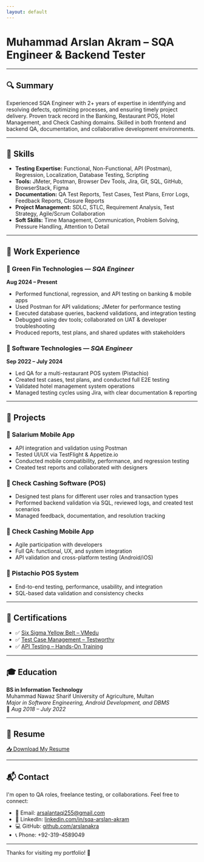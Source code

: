 ```yaml
---
layout: default
---
```


<link rel="icon" href="/assets/qa_favicon.png" type="image/png">

# Muhammad Arslan Akram – SQA Engineer & Backend Tester

---

## 🔍 Summary

Experienced SQA Engineer with 2+ years of expertise in identifying and resolving defects, optimizing processes, and ensuring timely project delivery. Proven track record in the Banking, Restaurant POS, Hotel Management, and Check Cashing domains. Skilled in both frontend and backend QA, documentation, and collaborative development environments.

---

## 🧪 Skills

- **Testing Expertise:** Functional, Non-Functional, API (Postman), Regression, Localization, Database Testing, Scripting
- **Tools:** JMeter, Postman, Browser Dev Tools, Jira, Git, SQL, GitHub, BrowserStack, Figma
- **Documentation:** QA Test Reports, Test Cases, Test Plans, Error Logs, Feedback Reports, Closure Reports
- **Project Management:** SDLC, STLC, Requirement Analysis, Test Strategy, Agile/Scrum Collaboration
- **Soft Skills:** Time Management, Communication, Problem Solving, Pressure Handling, Attention to Detail

---

## 📁 Work Experience

### 🔸 Green Fin Technologies — *SQA Engineer*  
**Aug 2024 – Present**

- Performed functional, regression, and API testing on banking & mobile apps  
- Used Postman for API validations; JMeter for performance testing  
- Executed database queries, backend validations, and integration testing  
- Debugged using dev tools; collaborated on UAT & developer troubleshooting  
- Produced reports, test plans, and shared updates with stakeholders

### 🔸 Software Technologies — *SQA Engineer*  
**Sep 2022 – July 2024**

- Led QA for a multi-restaurant POS system (Pistachio)  
- Created test cases, test plans, and conducted full E2E testing  
- Validated hotel management system operations  
- Managed testing cycles using Jira, with clear documentation & reporting

---

## 🚀 Projects

### 📱 Salarium Mobile App
- API integration and validation using Postman  
- Tested UI/UX via TestFlight & Appetize.io  
- Conducted mobile compatibility, performance, and regression testing  
- Created test reports and collaborated with designers

### 🧾 Check Cashing Software (POS)
- Designed test plans for different user roles and transaction types  
- Performed backend validation via SQL, reviewed logs, and created test scenarios  
- Managed feedback, documentation, and resolution tracking  

### 📲 Check Cashing Mobile App
- Agile participation with developers  
- Full QA: functional, UX, and system integration  
- API validation and cross-platform testing (Android/iOS)

### 🛒 Pistachio POS System
- End-to-end testing, performance, usability, and integration  
- SQL-based data validation and consistency checks  

---

## 🏅 Certifications

- ✅ [Six Sigma Yellow Belt – VMedu](/assets/certificates/SixSigmaYellowBelt-MArslanAkram.pdf)  
- ✅ [Test Case Management – Testworthy](/assets/certificates/TestCaseManagement-MArslanAkram.pdf)  
- ✅ [API Testing – Hands-On Training](/assets/certificates/APITesting-MArslan.pdf)

---

## 🎓 Education

**BS in Information Technology**  
Muhammad Nawaz Sharif University of Agriculture, Multan  
*Major in Software Engineering, Android Development, and DBMS*  
📅 *Aug 2018 – July 2022*

---

## 📄 Resume

<a href="/assets/certificates/MArslanSQAResume.pdf" target="_blank">📥 Download My Resume</a>

---

## 📬 Contact

I'm open to QA roles, freelance testing, or collaborations. Feel free to connect:

- 📧 Email: [arsalantaqi255@gmail.com](mailto:arsalantaqi255@gmail.com)
- 🔗 LinkedIn: [linkedin.com/in/sqa-arslan-akram](https://www.linkedin.com/in/sqa-arslan-akram/)
- 💻 GitHub: [github.com/arslanakra](https://github.com/arslanakra)
- 📞 Phone: +92-319-4589049


---

Thanks for visiting my portfolio! 👋
